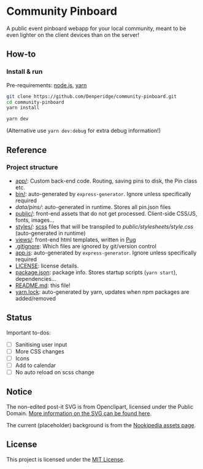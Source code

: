 # Community Pinboard
A public event pinboard webapp for your local community, meant to be even lighter on the client devices than on the server!

## How-to
### Install & run
Pre-requirements: [node.js](https://nodejs.org/en), [yarn](https://yarnpkg.com/getting-started/install)

```bash
git clone https://github.com/Denperidge/community-pinboard.git
cd community-pinboard
yarn install

yarn dev
```
(Alternative use `yarn dev:debug` for extra debug information!)

## Reference
### Project structure
- [app/](app/): Custom back-end code. Routing, saving pins to disk, the Pin class etc.
- [bin/](bin/): auto-generated by `express-generator`. Ignore unless specifically required
- *data/pins/*: auto-generated in runtime. Stores all pin.json files 
- [public/](public/): front-end assets that do not get processed. Client-side CSS/JS, fonts, images...
- [styles/](styles/): [scss](https://sass-lang.com/) files that will be transpiled to *public/stylesheets/style.css* (auto-generated in runtime)
- [views/](views/): front-end html templates, written in [Pug](https://pugjs.org/api/getting-started.html)
- [.gitignore](.gitignore): Which files are ignored by git/version control
- [app.js](app.js): auto-generated by `express-generator`. Ignore unless specifically required
- [LICENSE](LICENSE): license details.
- [package.json](package.json): package info. Stores startup scripts (`yarn start`), dependencies...
- [README.md](README.md): this file!
- [yarn.lock](yarn.lock): auto-generated by yarn, updates when npm packages are added/removed

## Status
Important to-dos:
- [ ] Sanitising user input
- [ ] More CSS changes
- [ ] Icons
- [ ] Add to calendar
- [ ] No auto reload on scss change

## Notice
The non-edited post-it SVG is from Openclipart, licensed under the Public Domain. [More information on the SVG can be found here](https://publicdomainvectors.org/en/free-clipart/Note-paper/44863.html).

The current (placeholder) background is from the [Nookipedia assets page](https://nookipedia.com/wiki/Nookipedia:Assets).


## License
This project is licensed under the [MIT License](LICENSE).
